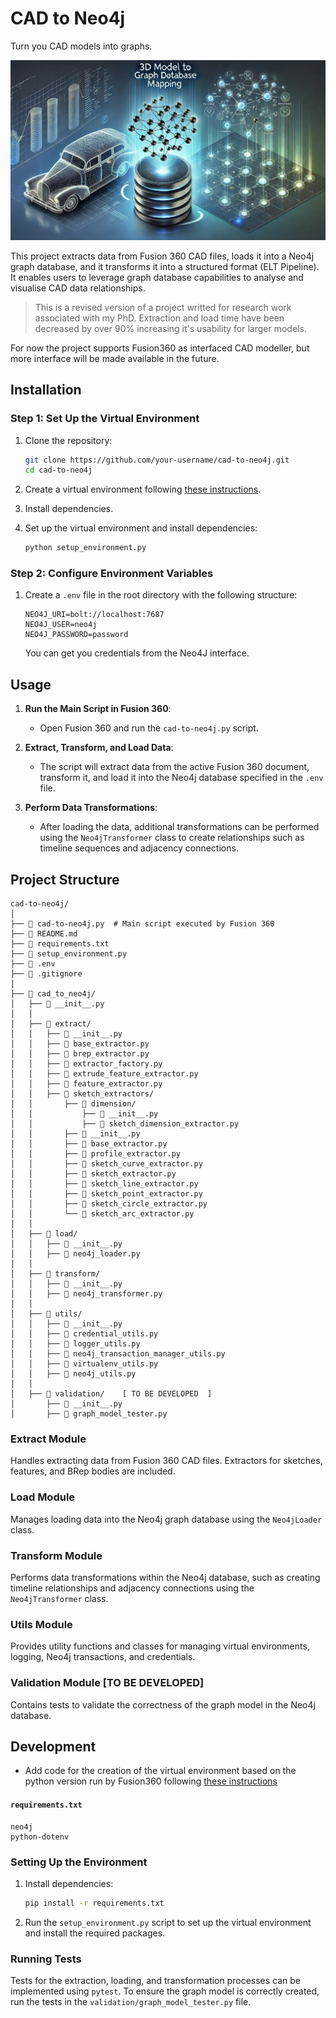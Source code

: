 

# CAD to Neo4j

Turn you CAD models into graphs.

![banner](assets/banner.jpg)

This project extracts data from Fusion 360 CAD files, loads it into a Neo4j graph database, and it transforms it into a structured format (ELT Pipeline). It enables users to leverage graph database capabilities to analyse and visualise CAD data relationships.

> This is a revised version of a project writted for research work associated with my PhD. Extraction and load time have been decreased by over 90% increasing it's usability for larger models.

For now the project supports Fusion360 as interfaced CAD modeller, but more interface will be made available in the future.

## Installation

### Step 1: Set Up the Virtual Environment

1. Clone the repository:
    ```sh
    git clone https://github.com/your-username/cad-to-neo4j.git
    cd cad-to-neo4j
    ```

2. Create a virtual environment following [these instructions](https://forums.autodesk.com/t5/fusion-api-and-scripts/import-data-from-excel-type-xlsx/m-p/11249210#M16720).

3. Install dependencies.

3. Set up the virtual environment and install dependencies:
    ```sh
    python setup_environment.py
    ```

### Step 2: Configure Environment Variables

1. Create a `.env` file in the root directory with the following structure:
    ```env
    NEO4J_URI=bolt://localhost:7687
    NEO4J_USER=neo4j
    NEO4J_PASSWORD=password
    ```
    You can get you credentials from the Neo4J interface.
## Usage

1. **Run the Main Script in Fusion 360**:
   - Open Fusion 360 and run the `cad-to-neo4j.py` script.

2. **Extract, Transform, and Load Data**:
   - The script will extract data from the active Fusion 360 document, transform it, and load it into the Neo4j database specified in the `.env` file.

3. **Perform Data Transformations**:
   - After loading the data, additional transformations can be performed using the `Neo4jTransformer` class to create relationships such as timeline sequences and adjacency connections.

## Project Structure

```plaintext
cad-to-neo4j/
│
├── 📄 cad-to-neo4j.py  # Main script executed by Fusion 360
├── 📄 README.md
├── 📄 requirements.txt
├── 📄 setup_environment.py
├── 📄 .env
├── 📄 .gitignore
│
├── 📂 cad_to_neo4j/
│   ├── 📄 __init__.py
│   │
│   ├── 📂 extract/
│   │   ├── 📄 __init__.py
│   │   ├── 📄 base_extractor.py
│   │   ├── 📄 brep_extractor.py
│   │   ├── 📄 extractor_factory.py
│   │   ├── 📄 extrude_feature_extractor.py
│   │   ├── 📄 feature_extractor.py
│   │   ├── 📂 sketch_extractors/
│   │       ├── 📂 dimension/
│   │           ├── 📄 __init__.py
│   │           ├── 📄 sketch_dimension_extractor.py
│   │       ├── 📄 __init__.py
│   │       ├── 📄 base_extractor.py
│   │       ├── 📄 profile_extractor.py
│   │       ├── 📄 sketch_curve_extractor.py
│   │       ├── 📄 sketch_extractor.py
│   │       ├── 📄 sketch_line_extractor.py
│   │       ├── 📄 sketch_point_extractor.py
│   │       ├── 📄 sketch_circle_extractor.py
│   │       └── 📄 sketch_arc_extractor.py
│   │
│   ├── 📂 load/
│   │   ├── 📄 __init__.py
│   │   ├── 📄 neo4j_loader.py
│   │
│   ├── 📂 transform/
│   │   ├── 📄 __init__.py
│   │   ├── 📄 neo4j_transformer.py
│   │
│   ├── 📂 utils/
│   │   ├── 📄 __init__.py
│   │   ├── 📄 credential_utils.py
│   │   ├── 📄 logger_utils.py
│   │   ├── 📄 neo4j_transaction_manager_utils.py
│   │   ├── 📄 virtualenv_utils.py
│   │   ├── 📄 neo4j_utils.py
│   │
│   ├── 📂 validation/    [ TO BE DEVELOPED  ]
│       ├── 📄 __init__.py
│       ├── 📄 graph_model_tester.py

```

### Extract Module

Handles extracting data from Fusion 360 CAD files. Extractors for sketches, features, and BRep bodies are included.

### Load Module

Manages loading data into the Neo4j graph database using the `Neo4jLoader` class.

### Transform Module

Performs data transformations within the Neo4j database, such as creating timeline relationships and adjacency connections using the `Neo4jTransformer` class.

### Utils Module

Provides utility functions and classes for managing virtual environments, logging, Neo4j transactions, and credentials.

### Validation Module [TO BE DEVELOPED]

Contains tests to validate the correctness of the graph model in the Neo4j database.

## Development

- Add code for the creation of the virtual environment based on the python version run by Fusion360 following [these instructions](https://forums.autodesk.com/t5/fusion-api-and-scripts/import-data-from-excel-type-xlsx/m-p/11249210#M16720)

#### `requirements.txt`

```plaintext
neo4j
python-dotenv
```

### Setting Up the Environment

1. Install dependencies:
    ```sh
    pip install -r requirements.txt
    ```

2. Run the `setup_environment.py` script to set up the virtual environment and install the required packages.

### Running Tests

Tests for the extraction, loading, and transformation processes can be implemented using `pytest`. To ensure the graph model is correctly created, run the tests in the `validation/graph_model_tester.py` file.

<!-- ## Contribution

Contributions are welcome! Please read `CONTRIBTING.md` for more details on how to contribute to the project.  -->

<!-- ## License

This project is licensed under the __ License. See the `LICENSE` file for more information. -->